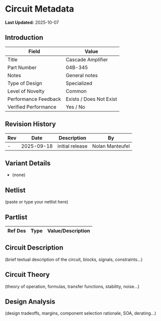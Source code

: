 # Circuit Metadata

**Last Updated:** 2025-10-07

## Introduction

| Field                  | Value                     |
| ---------------------- | ------------------------- |
| Title                  | Cascade Amplifier |
| Part Number            | 04B-345 |
| Notes                  | General notes |
| Type of Design         | Specialized |
| Level of Novelty       | Common |
| Performance Feedback   | Exists / Does Not Exist |
| Verified Performance   | Yes / No |

## Revision History

| Rev | Date | Description | By |
| --- | ---- | ----------- | -- |
| - | 2025-09-18 | initial release | Nolan Manteufel |

## Variant Details

- (none)

## Netlist

(paste or type your netlist here)

## Partlist

| Ref Des | Type | Value/Description |
| ------- | ---- | ----------------- |

## Circuit Description

(brief textual description of the circuit, blocks, signals, constraints…)

## Circuit Theory

(theory of operation, formulas, transfer functions, stability, noise…)

## Design Analysis

(design tradeoffs, margins, component selection rationale, SOA, derating…)
